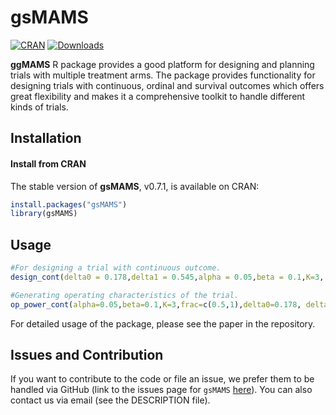 gsMAMS
==============
[![CRAN](http://www.r-pkg.org/badges/version/gsMAMS)](http://cran.rstudio.com/package=gsMAMS) 
[![Downloads](http://cranlogs.r-pkg.org/badges/gsMAMS?color=brightgreen)](http://www.r-pkg.org/pkg/gsMAMS)
 

**ggMAMS** R package provides a good platform for designing and planning trials with multiple treatment arms. The package provides functionality for designing trials with continuous, ordinal
and survival outcomes which offers great flexibility and makes it a comprehensive toolkit to handle different kinds of trials.


Installation
------------

#### Install from CRAN

The stable version of **gsMAMS**, v0.7.1, is available on CRAN:
```r
install.packages("gsMAMS")
library(gsMAMS)
```

Usage
------------

```r
#For designing a trial with continuous outcome.
design_cont(delta0 = 0.178,delta1 = 0.545,alpha = 0.05,beta = 0.1,K=3, frac = c(0.5,1))

#Generating operating characteristics of the trial.
op_power_cont(alpha=0.05,beta=0.1,K=3,frac=c(0.5,1),delta0=0.178, delta1=0.545,nsim=10000,seed=10)
```
For detailed usage of the package, please see the paper in the repository.

Issues and Contribution
-------------------------------------------

If you want to contribute to the code or file an issue, we prefer them to be handled via GitHub (link to the issues page for
`gsMAMS` [here](https://github.com/Tpatni719/gsMAMS/issues)). You can also contact us via email (see the DESCRIPTION file).
